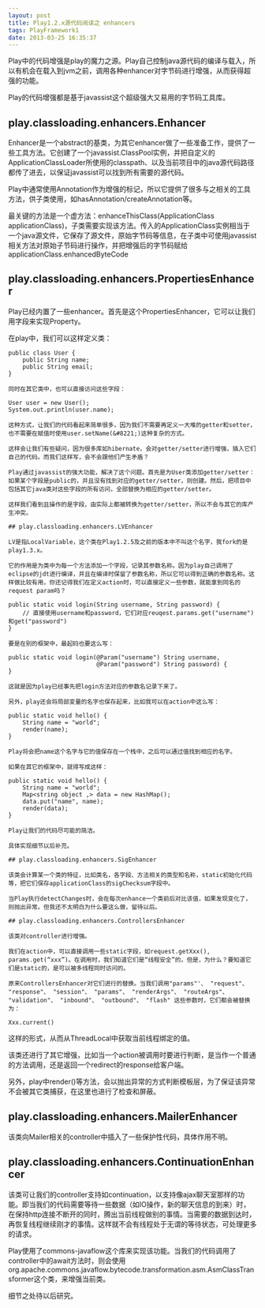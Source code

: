 ```yaml
---
layout: post
title: Play1.2.x源代码阅读之 enhancers
tags: PlayFramework1
date: 2013-03-25 16:35:37
---
```


Play中的代码增强是play的魔力之源。Play自己控制java源代码的编译与载入，所以有机会在载入到jvm之前，调用各种enhancer对字节码进行增强，从而获得超强的功能。

Play的代码增强都是基于javassist这个超级强大又易用的字节码工具库。

## play.classloading.enhancers.Enhancer

Enhancer是一个abstract的基类，为其它enhancer做了一些准备工作，提供了一些工具方法。它创建了一个javassist.ClassPool实例，并把自定义的ApplicationClassLoader所使用的classpath、以及当前项目中的java源代码路径都传了进去，以保证javassist可以找到所有需要的源代码。

Play中通常使用Annotation作为增强的标记，所以它提供了很多与之相关的工具方法，供子类使用，如hasAnnotation/createAnnotation等。

最关键的方法是一个虚方法：enhanceThisClass(ApplicationClass applicationClass)，子类需要实现该方法。传入的ApplicationClass实例相当于一个java源文件，它保存了源文件，原始字节码等信息，在子类中可使用javassist相关方法对原始子节码进行操作，并把增强后的字节码赋给applicationClass.enhancedByteCode

## play.classloading.enhancers.PropertiesEnhancer

Play已经内置了一些enhancer。首先是这个PropertiesEnhancer，它可以让我们用字段来实现Property。

在play中，我们可以这样定义类：

    public class User {
        public String name;
        public String email;
    }

    同时在其它类中，也可以直接访问这些字段：

    User user = new User();
    System.out.println(user.name);

    这种方式，让我们的代码看起来简单很多，因为我们不需要再定义一大堆的getter和setter，也不需要在赋值时使用user.setName(&#8221;)这种复杂的方式。

    这样会让我们有些疑问，因为很多库如hibernate，会对getter/setter进行增强，插入它们自己的代码。而我们这样写，会不会跟他们产生矛盾？

    Play通过javassist的强大功能，解决了这个问题。首先是为User类添加getter/setter：如果某个字段是public的，并且没有找到对应的getter/setter，则创建。然后，把项目中包括其它java类对这些字段的所有访问，全部替换为相应的getter/setter。

    这样我们看到且操作的是字段，由实际上都被转换为getter/setter，所以不会与其它的库产生冲突。

    ## play.classloading.enhancers.LVEnhancer

    LV是指LocalVariable，这个类在Play1.2.5及之前的版本中不叫这个名字，我fork的是play1.3.x。

    它的作用是为类中为每一个方法添加一个字段，记录其参数名称。因为play自己调用了eclipse的jdt进行编译，并且在编译时保留了参数名称，所以它可以得到正确的参数名称。这样做比较有用，你还记得我们在定义action时，可以直接定义一些参数，就能拿到同名的request param吗？

    public static void login(String username, String password) {
        // 直接使用username和password，它们对应reuqest.params.get("username")和get("password")
    }

    要是在别的框架中，最起码也要这么写：

    public static void login(@Param("username") String username, 
                             @Param("password") String password) {
    }

    这就是因为play已经事先把login方法对应的参数名记录下来了。

    另外，play还会将局部变量的名字也保存起来，比如我可以在action中这么写：

    public static void hello() {
        String name = "world";
        render(name);
    }

    Play将会把name这个名字与它的值保存在一个栈中，之后可以通过值找到相应的名字。

    如果在其它的框架中，就得写成这样：

    public static void hello() {
        String name = "world";
        Map<string object ,> data = new HashMap();
        data.put("name", name);
        render(data);
    }

    Play让我们的代码尽可能的简洁。

    具体实现细节以后补充。

    ## play.classloading.enhancers.SigEnhancer

    该类会计算某一个类的特征，比如类名，各字段、方法相关的类型和名称，static初始化代码等，把它们保存applicationClass的sigChecksum字段中。

    当Play执行detectChanges时，会在每次enhance一个类前后对比该值，如果发现变化了，则抛出异常。但我还不太明白为什么要这么做，留待以后。

    ## play.classloading.enhancers.ControllersEnhancer

    该类对controller进行增强。

    我们在action中，可以直接调用一些static字段，如request.getXxx(), params.get(“xxx”)。在调用时，我们知道它们是“线程安全”的，但是，为什么？要知道它们是static的，是可以被多线程同时访问的。

    原来ControllersEnhancer对它们进行的替换。当我们调用"params"'、 "request"、 "response"、 "session"、 "params"、 "renderArgs"、 "routeArgs"、 "validation"、 "inbound"、 "outbound"、 "flash" 这些参数时，它们都会被替换为：

    Xxx.current()

这样的形式，从而从ThreadLocal中获取当前线程绑定的值。

该类还进行了其它增强，比如当一个action被调用时要进行判断，是当作一个普通的方法调用，还是返回一个redirect的response给客户端。

另外，play中render()等方法，会以抛出异常的方式判断模板层，为了保证该异常不会被其它类捕获，在这里也进行了检查和屏蔽。

## play.classloading.enhancers.MailerEnhancer

该类向Mailer相关的controller中插入了一些保护性代码，具体作用不明。

## play.classloading.enhancers.ContinuationEnhancer

该类可让我们的controller支持如continuation，以支持像ajax聊天室那样的功能。即当我们的代码需要等待一些数据（如IO操作，新的聊天信息的到来）时，在保持http连接不断开的同时，腾出当前线程做别的事情。当需要的数据到达时，再恢复线程继续刚才的事情。这样就不会有线程处于无谓的等待状态，可处理更多的请求。

Play使用了commons-javaflow这个库来实现该功能。当我们的代码调用了controller中的await方法时，则会使用org.apache.commons.javaflow.bytecode.transformation.asm.AsmClassTransformer这个类，来增强当前类。

细节之处待以后研究。
